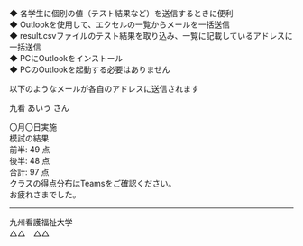 ◆ 各学生に個別の値（テスト結果など）を送信するときに便利  
◆ Outlookを使用して、エクセルの一覧からメールを一括送信  
◆ result.csvファイルのテスト結果を取り込み、一覧に記載しているアドレスに一括送信  
◆ PCにOutlookをインストール  
◆ PCのOutlookを起動する必要はありません  
  
以下のようなメールが各自のアドレスに送信されます  
  
九看 あいう さん  
  
〇月〇日実施  
模試の結果  
前半: 49 点  
後半: 48 点  
合計: 97 点  
クラスの得点分布はTeamsをご確認ください。  
お疲れさまでした。  

---  
九州看護福祉大学  
△△　△△

